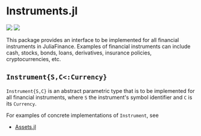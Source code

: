# Instruments.jl

[travis-url]:   https://travis-ci.org/JuliaFinance/Instruments.jl
[travis-s-img]: https://travis-ci.org/JuliaFinance/Instruments.jl.svg
[travis-m-img]: https://travis-ci.org/JuliaFinance/Instruments.jl.svg?branch=master

[![][travis-s-img]][travis-url] [![][travis-m-img]][travis-url]

This package provides an interface to be implemented for all financial instruments in JuliaFinance. Examples of financial instruments can include cash, stocks, bonds, loans, derivatives, insurance policies, cryptocurrencies, etc. 

## `Instrument{S,C<:Currency}`

`Instrument{S,C}` is an abstract parametric type that is to be implemented for all financial instruments, where `S` the instrument's symbol identifier and `C` is its `Currency`.

For examples of concrete implementations of `Instrument`, see

- [Assets.jl](https://github.com/JuliaFinance/Assets.jl.git)
